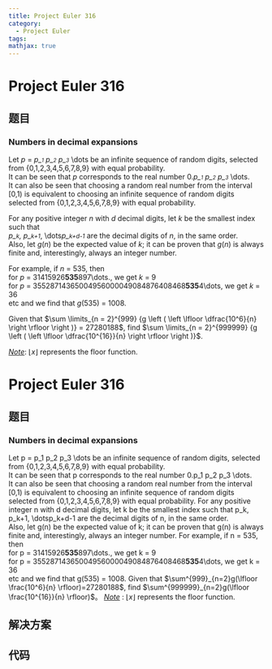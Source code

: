 ```yaml
---
title: Project Euler 316
category:
  - Project Euler
tags:
mathjax: true
---
```

<escape><!-- more --></escape>
    
# Project Euler 316
## 题目
### Numbers in decimal expansions


Let <var>p</var> = <var>p_<font size="-2">1</font> p_<font size="-2">2</font> p_<font size="-2">3</font></var> \dots be an infinite sequence of random digits, selected from {0,1,2,3,4,5,6,7,8,9} with equal probability.<br />
It can be seen that <var>p</var> corresponds to the real number 0.<var>p_<font size="-2">1</font> p_<font size="-2">2</font> p_<font size="-2">3</font></var> \dots. <br />
It can also be seen that choosing a random real number from the interval [0,1) is equivalent to choosing an infinite sequence of random digits selected from {0,1,2,3,4,5,6,7,8,9} with equal probability.

For any positive integer <var>n</var> with <var>d</var> decimal digits, let <var>k</var> be the smallest index such that <br /><var>p_<small>k</small>, </var><var>p_<small>k+1</small></var>, \dots<var>p_<small>k+d-1</small></var> are the decimal digits of <var>n</var>, in the same order.<br />
Also, let <var>g</var>(<var>n</var>) be the expected value of <var>k</var>; it can be proven that <var>g</var>(<var>n</var>) is always finite and, interestingly, always an integer number.

For example, if <var>n</var> = 535, then<br />
for <var>p</var> = 31415926<b>535</b>897\dots., we get <var>k</var> = 9<br />
for <var>p</var> = 35528714365004956000049084876408468<b>535</b>4\dots, we get <var>k</var> = 36<br />
etc and we find that <var>g</var>(535) = 1008.

Given that $\sum \limits_{n = 2}^{999} {g \left ( \left \lfloor \dfrac{10^6}{n} \right \rfloor \right )} = 27280188$, find $\sum \limits_{n = 2}^{999999} {g \left ( \left \lfloor \dfrac{10^{16}}{n} \right \rfloor \right )}$.

<u><i>Note</i></u>: $\lfloor x \rfloor$ represents the floor function.


# Project Euler 316
## 题目
### Numbers in decimal expansions

Let p = p_1 p_2 p_3 \dots be an infinite sequence of random digits, selected from {0,1,2,3,4,5,6,7,8,9} with equal probability.<br>It can be seen that p corresponds to the real number 0.p_1 p_2 p_3 \dots.<br>It can also be seen that choosing a random real number from the interval [0,1) is equivalent to choosing an infinite sequence of random digits selected from {0,1,2,3,4,5,6,7,8,9} with equal probability.
For any positive integer n with d decimal digits, let k be the smallest index such that  p_k, p_k+1, \dotsp_k+d-1 are the decimal digits of n, in the same order.<br>Also, let g(n) be the expected value of k; it can be proven that g(n) is always finite and, interestingly, always an integer number.
For example, if n = 535, then<br>for p = 31415926**535**897\dots., we get k = 9<br>for p = 35528714365004956000049084876408468**535**4\dots, we get k = 36<br>etc and we find that g(535) = 1008.
Given that $\sum^{999}_{n=2}g(\lfloor \frac{10^6}{n} \rfloor)=27280188$, find $\sum^{999999}_{n=2}g(\lfloor \frac{10^{16}}{n} \rfloor)$。
<u><em>Note</em></u> : $\lfloor x \rfloor$ represents the floor function.


## 解决方案


## 代码


